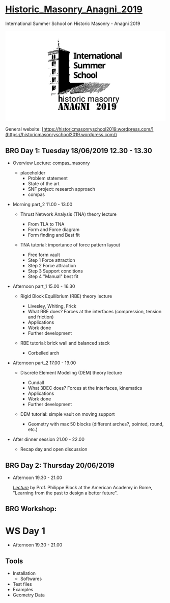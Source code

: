 # [Historic_Masonry_Anagni_2019](http://www.block.arch.ethz.ch/brg/teaching/historic-masonry-summer-school-anagni-2019)
International Summer School on Historic Masonry - Anagni 2019

![img](Tools/masonry_structures_school_2019_anagni-logo-e1547807560485_1550829849_1920x1080.png)

General website: [https://historicmasonryschool2019.wordpress.com/](https://historicmasonryschool2019.wordpress.com/)


## BRG Day 1: Tuesday 18/06/2019  12.30 - 13.30
   * Overview Lecture: compas_masonry
      * placeholder
        * Problem statement
        * State of the art
        * SNF project: research approach
        * compas
   
   * Morning part_2 11.00 - 13.00
      * Thrust Network Analysis (TNA) theory lecture
        * From TLA to TNA
        * Form and Force diagram
        * Form finding and Best fit
        
      * TNA tutorial: importance of force pattern layout
        * Free form vault
        * Step 1 Force attraction
        * Step 2 Force attraction
        * Step 3 Support conditions
        * Step 4 "Manual" best fit      
      
   * Afternoon part_1 15.00 - 16.30
      * Rigid Block Equilibrium (RBE) theory lecture
        * Livesley, Whiting, Frick
        * What RBE does? Forces at the interfaces (compression, tension and friction)
        * Applications 
        * Work done
        * Further development
        
      * RBE tutorial: brick wall and balanced stack
        * Corbelled arch

   
   * Afternoon part_2 17.00 - 19.00
      * Discrete Element Modeling (DEM) theory lecture
        * Cundall
        * What 3DEC does? Forces at the interfaces, kinematics
        * Applications
        * Work done
        * Further development
      
      * DEM tutorial: simple vault on moving support
        * Geometry with max 50 blocks (different arches?, pointed, round, etc.) 
      
      
   * After dinner session 21.00 - 22.00
      * Recap day and open discussion


## BRG Day 2: Thursday  20/06/2019

   * Afternoon 19.30 - 21.00

      *[Lecture](https://www.dropbox.com/s/6sq1ypvg06iaabq/20190110_Tongji_PBlock.pdf?dl=0)* by Prof. Philippe Block at the American Academy in Rome, "Learning from the past to design a better future".


## BRG Workshop:

 # WS Day 1
   * Afternoon 19.30 - 21.00
    
 
## Tools
* Installation
  * Softwares
* Test files
* Examples
* Geometry Data

